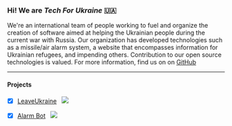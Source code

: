 ### Hi! We are _Tech For Ukraine_ :ukraine:
We're an international team of people working to fuel and organize the creation of software aimed at helping the Ukrainian people during the current war with Russia. Our organization has developed technologies such as a missile/air alarm system, a website that encompasses information for Ukrainian refugees, and impending others. Contribution to our open source technologies is valued. For more information, find us on on [GitHub](https://github.com/Ukraine-Relief-Efforts)

---

#### Projects
- [x] [LeaveUkraine](leaveukraine.com) &nbsp; ![](https://img.shields.io/github/issues/Ukraine-Relief-Efforts/ukraine-info-guide?style=plastic)
- [x] [Alarm Bot](https://github.com/Ukraine-Relief-Efforts/AlarmBot) &nbsp; ![](https://img.shields.io/github/issues/Ukraine-Relief-Efforts/AlarmBot)

